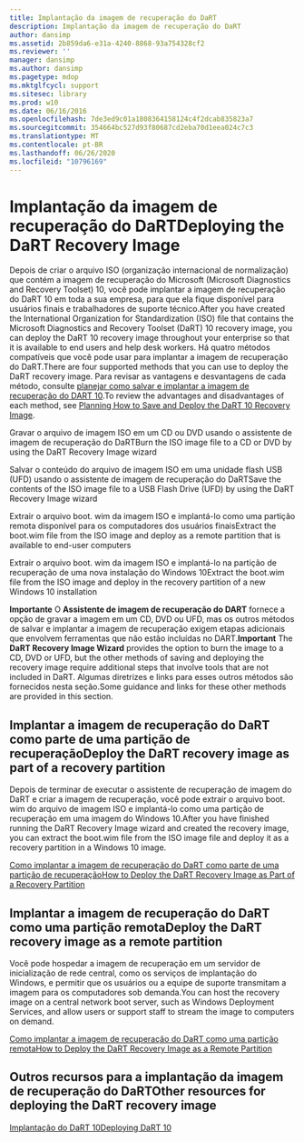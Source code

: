 ```yaml
---
title: Implantação da imagem de recuperação do DaRT
description: Implantação da imagem de recuperação do DaRT
author: dansimp
ms.assetid: 2b859da6-e31a-4240-8868-93a754328cf2
ms.reviewer: ''
manager: dansimp
ms.author: dansimp
ms.pagetype: mdop
ms.mktglfcycl: support
ms.sitesec: library
ms.prod: w10
ms.date: 06/16/2016
ms.openlocfilehash: 7de3ed9c01a1808364158124c4f2dcab835823a7
ms.sourcegitcommit: 354664bc527d93f80687cd2eba70d1eea024c7c3
ms.translationtype: MT
ms.contentlocale: pt-BR
ms.lasthandoff: 06/26/2020
ms.locfileid: "10796169"
---
```

# <span data-ttu-id="ec551-103">Implantação da imagem de recuperação do DaRT</span><span class="sxs-lookup"><span data-stu-id="ec551-103">Deploying the DaRT Recovery Image</span></span>


<span data-ttu-id="ec551-104">Depois de criar o arquivo ISO (organização internacional de normalização) que contém a imagem de recuperação do Microsoft (Microsoft Diagnostics and Recovery Toolset) 10, você pode implantar a imagem de recuperação do DaRT 10 em toda a sua empresa, para que ela fique disponível para usuários finais e trabalhadores de suporte técnico.</span><span class="sxs-lookup"><span data-stu-id="ec551-104">After you have created the International Organization for Standardization (ISO) file that contains the Microsoft Diagnostics and Recovery Toolset (DaRT) 10 recovery image, you can deploy the DaRT 10 recovery image throughout your enterprise so that it is available to end users and help desk workers.</span></span> <span data-ttu-id="ec551-105">Há quatro métodos compatíveis que você pode usar para implantar a imagem de recuperação do DaRT.</span><span class="sxs-lookup"><span data-stu-id="ec551-105">There are four supported methods that you can use to deploy the DaRT recovery image.</span></span> <span data-ttu-id="ec551-106">Para revisar as vantagens e desvantagens de cada método, consulte [planejar como salvar e implantar a imagem de recuperação do DART 10](planning-how-to-save-and-deploy-the-dart-10-recovery-image.md).</span><span class="sxs-lookup"><span data-stu-id="ec551-106">To review the advantages and disadvantages of each method, see [Planning How to Save and Deploy the DaRT 10 Recovery Image](planning-how-to-save-and-deploy-the-dart-10-recovery-image.md).</span></span>

<span data-ttu-id="ec551-107">Gravar o arquivo de imagem ISO em um CD ou DVD usando o assistente de imagem de recuperação do DaRT</span><span class="sxs-lookup"><span data-stu-id="ec551-107">Burn the ISO image file to a CD or DVD by using the DaRT Recovery Image wizard</span></span>

<span data-ttu-id="ec551-108">Salvar o conteúdo do arquivo de imagem ISO em uma unidade flash USB (UFD) usando o assistente de imagem de recuperação do DaRT</span><span class="sxs-lookup"><span data-stu-id="ec551-108">Save the contents of the ISO image file to a USB Flash Drive (UFD) by using the DaRT Recovery Image wizard</span></span>

<span data-ttu-id="ec551-109">Extrair o arquivo boot. wim da imagem ISO e implantá-lo como uma partição remota disponível para os computadores dos usuários finais</span><span class="sxs-lookup"><span data-stu-id="ec551-109">Extract the boot.wim file from the ISO image and deploy as a remote partition that is available to end-user computers</span></span>

<span data-ttu-id="ec551-110">Extrair o arquivo boot. wim da imagem ISO e implantá-lo na partição de recuperação de uma nova instalação do Windows 10</span><span class="sxs-lookup"><span data-stu-id="ec551-110">Extract the boot.wim file from the ISO image and deploy in the recovery partition of a new Windows 10 installation</span></span>

<span data-ttu-id="ec551-111">**Importante**  O **Assistente de imagem de recuperação do DART** fornece a opção de gravar a imagem em um CD, DVD ou UFD, mas os outros métodos de salvar e implantar a imagem de recuperação exigem etapas adicionais que envolvem ferramentas que não estão incluídas no DART.</span><span class="sxs-lookup"><span data-stu-id="ec551-111">**Important** The **DaRT Recovery Image Wizard** provides the option to burn the image to a CD, DVD or UFD, but the other methods of saving and deploying the recovery image require additional steps that involve tools that are not included in DaRT.</span></span> <span data-ttu-id="ec551-112">Algumas diretrizes e links para esses outros métodos são fornecidos nesta seção.</span><span class="sxs-lookup"><span data-stu-id="ec551-112">Some guidance and links for these other methods are provided in this section.</span></span>

 

## <span data-ttu-id="ec551-113">Implantar a imagem de recuperação do DaRT como parte de uma partição de recuperação</span><span class="sxs-lookup"><span data-stu-id="ec551-113">Deploy the DaRT recovery image as part of a recovery partition</span></span>


<span data-ttu-id="ec551-114">Depois de terminar de executar o assistente de recuperação de imagem do DaRT e criar a imagem de recuperação, você pode extrair o arquivo boot. wim do arquivo de imagem ISO e implantá-lo como uma partição de recuperação em uma imagem do Windows 10.</span><span class="sxs-lookup"><span data-stu-id="ec551-114">After you have finished running the DaRT Recovery Image wizard and created the recovery image, you can extract the boot.wim file from the ISO image file and deploy it as a recovery partition in a Windows 10 image.</span></span>

[<span data-ttu-id="ec551-115">Como implantar a imagem de recuperação do DaRT como parte de uma partição de recuperação</span><span class="sxs-lookup"><span data-stu-id="ec551-115">How to Deploy the DaRT Recovery Image as Part of a Recovery Partition</span></span>](how-to-deploy-the-dart-recovery-image-as-part-of-a-recovery-partition-dart-10.md)

## <span data-ttu-id="ec551-116">Implantar a imagem de recuperação do DaRT como uma partição remota</span><span class="sxs-lookup"><span data-stu-id="ec551-116">Deploy the DaRT recovery image as a remote partition</span></span>


<span data-ttu-id="ec551-117">Você pode hospedar a imagem de recuperação em um servidor de inicialização de rede central, como os serviços de implantação do Windows, e permitir que os usuários ou a equipe de suporte transmitam a imagem para os computadores sob demanda.</span><span class="sxs-lookup"><span data-stu-id="ec551-117">You can host the recovery image on a central network boot server, such as Windows Deployment Services, and allow users or support staff to stream the image to computers on demand.</span></span>

[<span data-ttu-id="ec551-118">Como implantar a imagem de recuperação do DaRT como uma partição remota</span><span class="sxs-lookup"><span data-stu-id="ec551-118">How to Deploy the DaRT Recovery Image as a Remote Partition</span></span>](how-to-deploy-the-dart-recovery-image-as-a-remote-partition-dart-10.md)

## <span data-ttu-id="ec551-119">Outros recursos para a implantação da imagem de recuperação do DaRT</span><span class="sxs-lookup"><span data-stu-id="ec551-119">Other resources for deploying the DaRT recovery image</span></span>


[<span data-ttu-id="ec551-120">Implantação do DaRT 10</span><span class="sxs-lookup"><span data-stu-id="ec551-120">Deploying DaRT 10</span></span>](deploying-dart-10.md)

 

 





